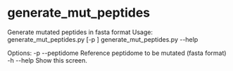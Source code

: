 # generate_mut_peptides
Generate mutated peptides in fasta format
Usage:
  generate_mut_peptides.py <nbSubstitutions> [-p <refPeptidome>]
  generate_mut_peptides.py --help

Options:
  -p --peptidome     Reference peptidome to be mutated (fasta format) 
  -h --help          Show this screen.